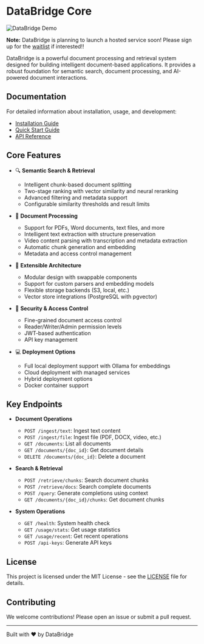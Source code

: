 # DataBridge Core

![DataBridge Demo](db_atf_demo_hq.gif)

**Note:** DataBridge is planning to launch a hosted service soon! Please sign up for the [waitlist](https://docs.google.com/forms/d/1gFoUKzECICugInLkRlAlgwrkRVorfNywAgkmcjmVGkE/edit) if interested!!

DataBridge is a powerful document processing and retrieval system designed for building intelligent document-based applications. It provides a robust foundation for semantic search, document processing, and AI-powered document interactions.

## Documentation

For detailed information about installation, usage, and development:

- [Installation Guide](https://databridge.gitbook.io/databridge-docs/getting-started/installation)
- [Quick Start Guide](https://databridge.gitbook.io/databridge-docs/getting-started/quickstart)
- [API Reference](https://databridge.gitbook.io/databridge-docs/api-reference/overview)

## Core Features

- 🔍 **Semantic Search & Retrieval**
  - Intelligent chunk-based document splitting
  - Two-stage ranking with vector similarity and neural reranking
  - Advanced filtering and metadata support
  - Configurable similarity thresholds and result limits

- 📄 **Document Processing**
  - Support for PDFs, Word documents, text files, and more
  - Intelligent text extraction with structure preservation
  - Video content parsing with transcription and metadata extraction
  - Automatic chunk generation and embedding
  - Metadata and access control management

- 🔌 **Extensible Architecture**
  - Modular design with swappable components
  - Support for custom parsers and embedding models
  - Flexible storage backends (S3, local, etc.)
  - Vector store integrations (PostgreSQL with pgvector)

- 🔐 **Security & Access Control**
  - Fine-grained document access control
  - Reader/Writer/Admin permission levels
  - JWT-based authentication
  - API key management

- 💻 **Deployment Options**
  - Full local deployment support with Ollama for embeddings
  - Cloud deployment with managed services
  - Hybrid deployment options
  - Docker container support

## Key Endpoints

- **Document Operations**
  - `POST /ingest/text`: Ingest text content
  - `POST /ingest/file`: Ingest file (PDF, DOCX, video, etc.)
  - `GET /documents`: List all documents
  - `GET /documents/{doc_id}`: Get document details
  - `DELETE /documents/{doc_id}`: Delete a document

- **Search & Retrieval**
  - `POST /retrieve/chunks`: Search document chunks
  - `POST /retrieve/docs`: Search complete documents
  - `POST /query`: Generate completions using context
  - `GET /documents/{doc_id}/chunks`: Get document chunks

- **System Operations**
  - `GET /health`: System health check
  - `GET /usage/stats`: Get usage statistics
  - `GET /usage/recent`: Get recent operations
  - `POST /api-keys`: Generate API keys

## License

This project is licensed under the MIT License - see the [LICENSE](LICENSE) file for details.

## Contributing

We welcome contributions! Please open an issue or submit a pull request.

---

Built with ❤️ by DataBridge
